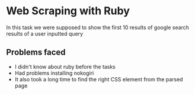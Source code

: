 # Web Scraping with Ruby
In this task we were supposed to show the first 10 results of google search results of a user inputted query
## Problems faced
* I didn't know about ruby before the tasks
* Had problems installing nokogiri
* It also took a long time to find the right CSS element from the parsed page
